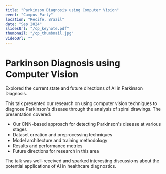 ```yaml
---
title: "Parkinson Diagnosis using Computer Vision"
event: "Campus Party"
location: "Recife, Brazil"
date: "Sep 2024"
slidesUrl: "/cp_keynote.pdf"
thumbnail: "/cp_thumbnail.jpg"
videoUrl: ""
---
```


# Parkinson Diagnosis using Computer Vision

Explored the current state and future directions of AI in Parkinson Diagnosis.

This talk presented our research on using computer vision techniques to diagnose Parkinson's disease through the analysis of spiral drawings. The presentation covered:

- Our CNN-based approach for detecting Parkinson's disease at various stages
- Dataset creation and preprocessing techniques
- Model architecture and training methodology
- Results and performance metrics
- Future directions for research in this area

The talk was well-received and sparked interesting discussions about the potential applications of AI in healthcare diagnostics.